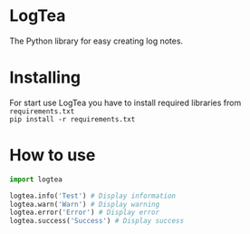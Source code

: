 # LogTea
The Python library for easy creating log notes.
# Installing
For start use LogTea you have to install required libraries from ``requirements.txt`` <br>
``pip install -r requirements.txt``
# How to use
```python
import logtea

logtea.info('Test') # Display information
logtea.warn('Warn') # Display warning
logtea.error('Error') # Display error
logtea.success('Success') # Display success
```

